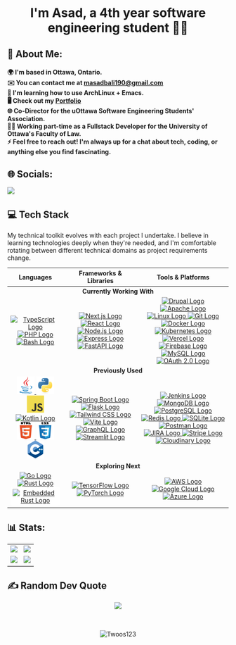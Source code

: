 <link rel="stylesheet" type='text/css' href="https://cdn.jsdelivr.net/gh/devicons/devicon@latest/devicon.min.css" />

# <div align="center">I'm Asad, a 4th year software engineering student 👨‍💻</div>  
  
## 💫 About Me:
#### 🌍  I'm based in Ottawa, Ontario.  <br>✉️  You can contact me at masadbali190@gmail.com  <br>🧠  I'm learning how to use ArchLinux + Emacs.  <br>🖥️ Check out my [Portfolio](https://twoos123.github.io/asadali-portfolio/)  <br>🌐 Co-Director for the uOttawa Software Engineering Students' Association. <br> 👨‍💻 Working part-time as a Fullstack Developer for the University of Ottawa's Faculty of Law. <br> ⚡  Feel free to reach out! I'm always up for a chat about tech, coding, or anything else you find fascinating.  <br>  


## 🌐 Socials:
<a href="https://linkedin.com/in/asadbinali/">
  <img 
    src="https://img.shields.io/badge/LinkedIn-%230077B5.svg?logo=linkedin&logoColor=white" 
    style="height:25px;"
  />
</a>

## 💻 Tech Stack

My technical toolkit evolves with each project I undertake. I believe in learning technologies deeply when they're needed, and I'm comfortable rotating between different technical domains as project requirements change.

<div class="tg-wrap" align="center">
<table>
<thead>
<tr>
<th>Languages</th><th>Frameworks & Libraries</th><th>Tools & Platforms</th>
</tr>
</thead>
<tbody>
<tr>
<td colspan="3" align="center"><b>Currently Working With</b></td>
</tr>
<tr>
<td align='center'>
<!-- TypeScript -->
<a href="https://www.typescriptlang.org/" target="_blank" rel="noreferrer">
<img src="https://cdn.jsdelivr.net/gh/devicons/devicon/icons/typescript/typescript-original.svg" alt="TypeScript Logo" width="40" height="40" />
</a>
<!-- PHP -->
<a href="https://www.php.net/" target="_blank" rel="noreferrer">
<img src="https://cdn.jsdelivr.net/gh/devicons/devicon/icons/php/php-original.svg" alt="PHP Logo" width="40" height="40" />
</a>
<!-- Bash -->
<a href="https://www.gnu.org/software/bash/" target="_blank" rel="noreferrer">
<img src="https://bashlogo.com/img/symbol/png/monochrome_light.png" alt="Bash Logo" width="40" height="40" />
</a>
</td>
<td align='center'>
<!-- Next.js -->
<a href="https://nextjs.org/" target="_blank" rel="noreferrer">
<img src="https://cdn.jsdelivr.net/gh/devicons/devicon/icons/nextjs/nextjs-original.svg" alt="Next.js Logo" width="40" height="40" />
</a>
<!-- React -->
<a href="https://reactjs.org/" target="_blank" rel="noreferrer">
<img src="https://cdn.jsdelivr.net/gh/devicons/devicon/icons/react/react-original.svg" alt="React Logo" width="40" height="40" />
</a>
<!-- Node.js -->
<a href="https://nodejs.org/en/about" target="_blank" rel="noreferrer">
<img src="https://cdn.jsdelivr.net/gh/devicons/devicon/icons/nodejs/nodejs-plain-wordmark.svg" alt="Node.js Logo" width="40" height="40" />
</a>
<!-- Express.js -->
<a href="https://expressjs.com/" target="_blank" rel="noreferrer">
<img src="https://cdn.jsdelivr.net/gh/devicons/devicon/icons/express/express-original.svg" alt="Express Logo" width="40" height="40" />
</a>
<!-- FastAPI -->
<a href="https://fastapi.tiangolo.com/" target="_blank" rel="noreferrer">
<img src="https://fastapi.tiangolo.com/img/logo-margin/logo-teal.png" alt="FastAPI Logo" width="40" height="40" />
</a>
</td>
<td align='center'>
<!-- Drupal -->
<a href="https://www.drupal.org/" target="_blank" rel="noreferrer">
<img src="https://cdn.jsdelivr.net/gh/devicons/devicon/icons/drupal/drupal-plain-wordmark.svg" alt="Drupal Logo" width="40" height="40" />
</a>
<!-- Apache -->
<a href="https://httpd.apache.org/" target="_blank" rel="noreferrer">
<img src="https://cdn.jsdelivr.net/gh/devicons/devicon/icons/apache/apache-original-wordmark.svg" alt="Apache Logo" width="40" height="40" />
</a>
<!-- Linux -->
<a href="https://www.linux.org/" target="_blank" rel="noreferrer">
<img src="https://cdn.jsdelivr.net/gh/devicons/devicon@latest/icons/linux/linux-original.svg" alt="Linux Logo" width="40" height="40" />
</a>
<!-- Git -->
<a href="https://git-scm.com/" target="_blank" rel="noreferrer">
<img src="https://www.vectorlogo.zone/logos/git-scm/git-scm-icon.svg" alt="Git Logo" width="40" height="40" />
</a>
<!-- Docker -->
<a href="https://www.docker.com/" target="_blank" rel="noreferrer">
<img src="https://cdn.jsdelivr.net/gh/devicons/devicon/icons/docker/docker-plain-wordmark.svg" alt="Docker Logo" width="40" height="40" />
</a>
<!-- Kubernetes -->
<a href="https://kubernetes.io" target="_blank" rel="noreferrer">
<img src="https://cdn.jsdelivr.net/gh/devicons/devicon@latest/icons/kubernetes/kubernetes-original.svg" alt="Kubernetes Logo" width="40" height="40" />
</a>
<!-- Vercel -->
<a href="https://vercel.com/" target="_blank" rel="noreferrer">
<img src="https://cdn.jsdelivr.net/gh/devicons/devicon/icons/vercel/vercel-original.svg" alt="Vercel Logo" width="40" height="40" />
</a>
<!-- Firebase -->
<a href="https://firebase.google.com/" target="_blank" rel="noreferrer">
<img src="https://cdn.jsdelivr.net/gh/devicons/devicon/icons/firebase/firebase-plain.svg" alt="Firebase Logo" width="40" height="40" />
</a>
<!-- MySQL -->
<a href="https://www.mysql.com/" target="_blank" rel="noreferrer">
<img src="https://cdn.jsdelivr.net/gh/devicons/devicon/icons/mysql/mysql-original-wordmark.svg" alt="MySQL Logo" width="40" height="40" />
</a>
<!-- OAuth 2.0 -->
<a href="https://oauth.net/2/" target="_blank" rel="noreferrer">
<img src="https://oauth.net/images/oauth-2-sm.png" alt="OAuth 2.0 Logo" width="40" height="40" />
</a>
</td>
</tr>
<tr>
<td colspan="3" align="center"><b>Previously Used</b></td>
</tr>
<tr>
<td align='center'>
<!-- Java -->
<a href="https://www.java.com" target="_blank" rel="noreferrer">
<img src="https://raw.githubusercontent.com/devicons/devicon/master/icons/java/java-original.svg" alt="Java Logo" width="40" height="40" />
</a>
<!-- Python -->
<a href="https://www.python.org" target="_blank" rel="noreferrer">
<img src="https://raw.githubusercontent.com/devicons/devicon/master/icons/python/python-original.svg" alt="Python Logo" width="40" height="40" />
</a>
<!-- JavaScript -->
<a href="https://developer.mozilla.org/en-US/docs/Web/JavaScript" target="_blank" rel="noreferrer">
<img src="https://raw.githubusercontent.com/devicons/devicon/master/icons/javascript/javascript-original.svg" alt="JavaScript Logo" width="40" height="40" />
</a>
<!-- Kotlin -->
<a href="https://kotlinlang.org/" target="_blank" rel="noreferrer">
<img src="https://cdn.jsdelivr.net/gh/devicons/devicon/icons/kotlin/kotlin-original.svg" alt="Kotlin Logo" width="40" height="40" />
</a>
<!-- HTML5 -->
<a href="https://www.w3.org/html/" target="_blank" rel="noreferrer">
<img src="https://raw.githubusercontent.com/devicons/devicon/master/icons/html5/html5-original-wordmark.svg" alt="HTML Logo" width="40" height="40" />
</a>
<!-- CSS3 -->
<a href="https://www.w3schools.com/css/" target="_blank" rel="noreferrer">
<img src="https://raw.githubusercontent.com/devicons/devicon/master/icons/css3/css3-original-wordmark.svg" alt="CSS Logo" width="40" height="40" />
</a>
<!-- C++ -->
<a href="https://en.wikipedia.org/wiki/C%2B%2B" target="_blank" rel="noreferrer">
<img src="https://raw.githubusercontent.com/devicons/devicon/master/icons/cplusplus/cplusplus-original.svg" alt="C++ Logo" width="40" height="40" />
</a>
</td>
<td align='center'>
<!-- Spring Boot -->
<a href="https://spring.io/projects/spring-boot" target="_blank" rel="noreferrer">
<img src="https://cdn.jsdelivr.net/gh/devicons/devicon@latest/icons/spring/spring-original-wordmark.svg" alt="Spring Boot Logo" width="40" height="40" />
</a>
<!-- Flask -->
<a href="https://flask.palletsprojects.com/" target="_blank" rel="noreferrer">
<img src="https://cdn.jsdelivr.net/gh/devicons/devicon/icons/flask/flask-original.svg" alt="Flask Logo" width="40" height="40" />
</a>
<!-- Tailwind CSS -->
<a href="https://tailwindcss.com/" target="_blank" rel="noreferrer">
<img src="https://cdn.jsdelivr.net/gh/devicons/devicon/icons/tailwindcss/tailwindcss-original.svg" alt="Tailwind CSS Logo" width="40" height="40" />
</a>
<!-- Vite -->
<a href="https://vitejs.dev/" target="_blank" rel="noreferrer">
<img src="https://cdn.jsdelivr.net/gh/devicons/devicon/icons/vitejs/vitejs-original.svg" alt="Vite Logo" width="40" height="40" />
</a>
<!-- GraphQL -->
<a href="https://graphql.org/" target="_blank" rel="noreferrer">
<img src="https://cdn.jsdelivr.net/gh/devicons/devicon/icons/graphql/graphql-plain.svg" alt="GraphQL Logo" width="40" height="40" />
</a>
<!-- Streamlit -->
<a href="https://streamlit.io/" target="_blank" rel="noreferrer">
<img src="https://streamlit.io/images/brand/streamlit-mark-color.svg" alt="Streamlit Logo" width="40" height="40" />
</a>
</td>
<td align='center'>
<!-- Jenkins -->
<a href="https://www.jenkins.io/" target="_blank" rel="noreferrer">
<img src="https://cdn.jsdelivr.net/gh/devicons/devicon/icons/jenkins/jenkins-original.svg" alt="Jenkins Logo" width="40" height="40" />
</a>
<!-- MongoDB -->
<a href="https://www.mongodb.com/" target="_blank" rel="noreferrer">
<img src="https://cdn.jsdelivr.net/gh/devicons/devicon/icons/mongodb/mongodb-original-wordmark.svg" alt="MongoDB Logo" width="40" height="40" />
</a>
<!-- PostgreSQL -->
<a href="https://www.postgresql.org/" target="_blank" rel="noreferrer">
<img src="https://cdn.jsdelivr.net/gh/devicons/devicon/icons/postgresql/postgresql-original.svg" alt="PostgreSQL Logo" width="40" height="40" />
</a>
<!-- Redis -->
<a href="https://redis.io" target="_blank" rel="noreferrer">
<img src="https://cdn.jsdelivr.net/gh/devicons/devicon@latest/icons/redis/redis-original.svg" alt="Redis Logo" width="40" height="40" />
</a>
<!-- SQLite -->
<a href="https://sqlite.org/" target="_blank" rel="noreferrer">
<img src="https://cdn.jsdelivr.net/gh/devicons/devicon/icons/sqlite/sqlite-original.svg" alt="SQLite Logo" width="40" height="40" />
</a>
<!-- Postman -->
<a href="https://postman.com/" target="_blank" rel="noreferrer">
<img src="https://www.vectorlogo.zone/logos/getpostman/getpostman-icon.svg" alt="Postman Logo" width="40" height="40" />
</a>
<!-- JIRA -->
<a href="https://www.atlassian.com/software/jira" target="_blank" rel="noreferrer">
<img src="https://cdn.jsdelivr.net/gh/devicons/devicon/icons/jira/jira-original.svg" alt="JIRA Logo" width="40" height="40" />
</a>
<!-- Stripe -->
<a href="https://stripe.com/" target="_blank" rel="noreferrer">
<img src="https://brandeps.com/icon-download/S/Stripe-icon-vector-01.svg" alt="Stripe Logo" width="40" height="40" />
</a>
<!-- Cloudinary -->
<a href="https://cloudinary.com/" target="_blank" rel="noreferrer">
<img src="https://brandeps.com/icon-download/C/Cloudinary-icon-vector-01.svg" alt="Cloudinary Logo" width="40" height="40" />
</a>
</td>
</tr>
<tr>
<td colspan="3" align="center"><b>Exploring Next</b></td>
</tr>
<tr>
<td align='center'>
<!-- Go -->
<a href="https://golang.org/" target="_blank" rel="noreferrer">
<img src="https://cdn.jsdelivr.net/gh/devicons/devicon@latest/icons/go/go-original-wordmark.svg" alt="Go Logo" width="40" height="40" />
</a>
<!-- Rust -->
<a href="https://www.rust-lang.org/" target="_blank" rel="noreferrer">
<img src="https://icons.veryicon.com/png/o/business/vscode-program-item-icon/rust-1.png" alt="Rust Logo" width="40" height="40" />
</a>
<!-- Embedded Rust -->
<a href="https://www.rust-lang.org/" target="_blank" rel="noreferrer">
<img src="https://www.rust-lang.org/static/images/rust-logo-blk.svg" alt="Embedded Rust Logo" width="40" height="40" style="background: white; border-radius: 5px; padding: 5px;" />
</a>
</td>
<td align='center'>
<!-- TensorFlow -->
<a href="https://www.tensorflow.org/" target="_blank" rel="noreferrer">
<img src="https://cdn.jsdelivr.net/gh/devicons/devicon/icons/tensorflow/tensorflow-original.svg" alt="TensorFlow Logo" width="40" height="40" />
</a>
<!-- PyTorch -->
<a href="https://pytorch.org/" target="_blank" rel="noreferrer">
<img src="https://cdn.jsdelivr.net/gh/devicons/devicon@latest/icons/pytorch/pytorch-plain-wordmark.svg" alt="PyTorch Logo" width="40" height="40" />
</a>
</td>
<td align='center'>
<!-- AWS -->
<a href="https://aws.amazon.com/" target="_blank" rel="noreferrer">
<img src="https://cdn.jsdelivr.net/gh/devicons/devicon@latest/icons/amazonwebservices/amazonwebservices-plain-wordmark.svg" alt="AWS Logo" width="40" height="40" />
</a>
<!-- Google Cloud -->
<a href="https://cloud.google.com/" target="_blank" rel="noreferrer">
<img src="https://cdn.jsdelivr.net/gh/devicons/devicon/icons/googlecloud/googlecloud-original.svg" alt="Google Cloud Logo" width="40" height="40" />
</a>
<!-- Azure -->
<a href="https://azure.microsoft.com/" target="_blank" rel="noreferrer">
<img src="https://cdn.jsdelivr.net/gh/devicons/devicon/icons/azure/azure-original.svg" alt="Azure Logo" width="40" height="40" />
</a>
</td>
</tr>
</tbody>
</table>
</div>

## 📊 Stats:
<div align="center">
  <table>
    <tr>
      <td>
        <img src="https://github-readme-stats.vercel.app/api?username=Twoos123&show_icons=true&theme=radical&include_all_commits=true&show=discussions,prs_merged,prs_merged_percentage"/>
      </td>
      <td>
        <img src="https://github-readme-streak-stats-vercel.vercel.app/?user=Twoos123&theme=radical&border_radius=6"/>
      </td>
    </tr>
    <tr>
      <td align="center">
        <img src="https://github-readme-stats.vercel.app/api/top-langs/?username=Twoos123&theme=radical&layout=compact&show_icons=true&langs_count=8"
        width="100%"
  />
      </td>
      <td>
        <a href="https://leetcode.com/Twoos123/">
          <img src="https://leetcard.jacoblin.cool/Twoos123?radius=6&theme=radical&ext=heatmap"/>
        </a>
      </td>
    </tr>
  </table>
</div>


## ✍️ Random Dev Quote
<p align="center">
  <img src="https://quotes-github-readme.vercel.app/api?type=horizontal&theme=radical" />
</p>

<br>
<p align="center"> <img src="https://komarev.com/ghpvc/?username=Twoos123&label=Profile%20views&color=blueviolet&style=for-the-badge" alt="Twoos123" /> </p>
